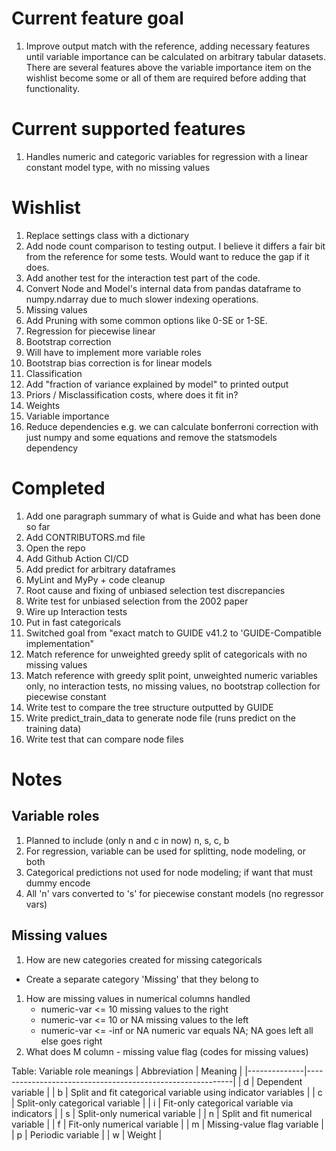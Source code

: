 # Current feature goal
1. Improve output match with the reference, adding necessary features until variable importance can be calculated on arbitrary tabular datasets. There are several features above the variable importance item on the wishlist become some or all of them are required before adding that functionality. 

# Current supported features
1. Handles numeric and categoric variables for regression with a linear constant model type, with no missing values

# Wishlist
1. Replace settings class with a dictionary
1. Add node count comparison to testing output. I believe it differs a fair bit from the reference for some tests. Would want to reduce the gap if it does.
1. Add another test for the interaction test part of the code. 
1. Convert Node and Model's internal data from pandas dataframe to numpy.ndarray due to much slower indexing operations. 
1. Missing values
1. Add Pruning with some common options like 0-SE or 1-SE. 
1. Regression for piecewise linear 
  1. Bootstrap correction 
  1. Will have to implement more variable roles
  1. Bootstrap bias correction is for linear models 
1. Classification
1. Add "fraction of variance explained by model" to printed output
1. Priors / Misclassification costs, where does it fit in?
1. Weights
1. Variable importance
1. Reduce dependencies e.g. we can calculate bonferroni correction with just numpy and some equations and remove the statsmodels dependency

# Completed 
1. Add one paragraph summary of what is Guide and what has been done so far
1. Add CONTRIBUTORS.md file
1. Open the repo
1. Add Github Action CI/CD
1. Add predict for arbitrary dataframes
1. MyLint and MyPy + code cleanup 
1. Root cause and fixing of unbiased selection test discrepancies
1. Write test for unbiased selection from the 2002 paper
1. Wire up Interaction tests
1. Put in fast categoricals
1. Switched goal from "exact match to GUIDE v41.2 to 'GUIDE-Compatible implementation"
1. Match reference for unweighted greedy split of categoricals with no missing values 
1. Match reference with greedy split point, unweighted numeric variables only, no interaction tests, no missing values, no bootstrap collection for piecewise constant
1. Write test to compare the tree structure outputted by GUIDE
1. Write predict_train_data to generate node file (runs predict on the training data)
1. Write test that can compare node files


# Notes 
## Variable roles
1. Planned to include (only n and c in now) n, s, c, b
1. For regression, variable can be used for splitting, node modeling, or both
1. Categorical predictions not used for node modeling; if want that must dummy encode
1. All 'n' vars converted to 's' for piecewise constant models (no regressor vars)

## Missing values
1. How are new categories created for missing categoricals
- Create a separate category 'Missing' that they belong to
1. How are missing values in numerical columns handled 
    -  numeric-var <= 10          missing values to the right
    -  numeric-var <= 10   or NA  missing values to the left
    -  numeric-var <= -inf or NA  numeric var equals NA; NA goes left all else goes right
1. What does M column - missing value flag (codes for missing values)

Table: Variable role meanings
| Abbreviation | Meaning                                                   |
|--------------|-----------------------------------------------------------|
| d            | Dependent variable                                       |
| b            | Split and fit categorical variable using indicator variables |
| c            | Split-only categorical variable                         |
| i            | Fit-only categorical variable via indicators            |
| s            | Split-only numerical variable                           |
| n            | Split and fit numerical variable                        |
| f            | Fit-only numerical variable                             |
| m            | Missing-value flag variable                              |
| p            | Periodic variable                                       |
| w            | Weight                                                   |

